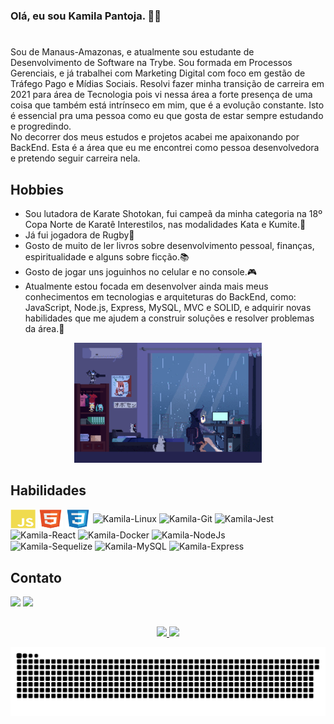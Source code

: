 ### Olá, eu sou Kamila Pantoja. 👋😄
#
Sou de Manaus-Amazonas, e atualmente sou estudante de Desenvolvimento de Software na Trybe. Sou formada em Processos Gerenciais, e já trabalhei com Marketing Digital com foco em gestão de Tráfego Pago e Mídias Sociais. Resolvi fazer minha transição de carreira em 2021 para área de Tecnologia pois vi nessa área a forte presença de uma coisa que também está intrínseco em mim, que é a evolução constante. Isto é essencial pra uma pessoa como eu que gosta de estar sempre estudando e progredindo.<br>
No decorrer dos meus estudos e projetos acabei me apaixonando por BackEnd. Esta é a área que eu me encontrei como pessoa desenvolvedora e pretendo seguir carreira nela.

## Hobbies

* Sou lutadora de Karate Shotokan, fui campeã da minha categoria na 18º Copa Norte de Karatê Interestilos, nas modalidades Kata e Kumite.🥋
* Já fui jogadora de Rugby🏉
* Gosto de muito de ler livros sobre desenvolvimento pessoal, finanças, espiritualidade e alguns sobre ficção.📚
* Gosto de jogar uns joguinhos no celular e no console.🎮
* Atualmente estou focada em desenvolver ainda mais meus conhecimentos em tecnologias e arquiteturas do BackEnd, como: JavaScript, Node.js, Express,       MySQL, MVC e SOLID, e adquirir novas habilidades que me ajudem a construir soluções e resolver problemas da área.🚀

<p align="center">
	<img width="300" src="gifs/programmer-girl.gif">
</p>

<div>
  <h2>Habilidades</h2>
    <img align="center" alt="Kamila-Js" height="30" width="40" src="https://raw.githubusercontent.com/devicons/devicon/master/icons/javascript/javascript-plain.svg">
    <img align="center" alt="Kamila-HTML" height="30" width="40" src="https://raw.githubusercontent.com/devicons/devicon/master/icons/html5/html5-original.svg">
    <img align="center" alt="Kamila-CSS" height="30" width="40" src="https://raw.githubusercontent.com/devicons/devicon/master/icons/css3/css3-original.svg">
    <img align="center" alt="Kamila-Linux" height="30" width="40" src="https://cdn.jsdelivr.net/gh/devicons/devicon/icons/linux/linux-original.svg">
    <img align="center" alt="Kamila-Git" height="30" width="40" src="https://cdn.jsdelivr.net/gh/devicons/devicon/icons/git/git-original.svg">
    <img align="center" alt="Kamila-Jest" height="30" width="40" src="https://cdn.jsdelivr.net/gh/devicons/devicon/icons/jest/jest-plain.svg">
    <img align="center" alt="Kamila-React" height="30" width="40" src="https://cdn.jsdelivr.net/gh/devicons/devicon/icons/react/react-original.svg">
    <img align="center" alt="Kamila-Docker" height="30" width="40" src="https://cdn.jsdelivr.net/gh/devicons/devicon/icons/docker/docker-plain-wordmark.svg">
    <img align="center" alt="Kamila-NodeJs" height="30" width="40" src="https://cdn.jsdelivr.net/gh/devicons/devicon/icons/nodejs/nodejs-plain.svg">
  </div>
    <img align="center" alt="Kamila-Sequelize" height="30" width="40" src="https://cdn.jsdelivr.net/gh/devicons/devicon/icons/sequelize/sequelize-original.svg">
    <img align="center" alt="Kamila-MySQL" height="30" width="40" src="https://cdn.jsdelivr.net/gh/devicons/devicon/icons/mysql/mysql-original-wordmark.svg">
    <img align="center" alt="Kamila-Express" height="30" width="40" src="https://cdn.jsdelivr.net/gh/devicons/devicon/icons/express/express-original-wordmark.svg">
<div/>

## Contato
<div>
  <a href = "mailto:kms.pantoja@gmail.com"><img src="https://img.shields.io/badge/-Gmail-%23333?style=for-the-badge&logo=gmail&logoColor=white" target="_blank"></a>
  <a href="https://www.linkedin.com/in/kamilapantoja" target="_blank"><img src="https://img.shields.io/badge/-LinkedIn-%230077B5?style=for-the-badge&logo=linkedin&logoColor=white" target="_blank"></a>
  
##
  
<div align="center">
  <a href="https://github.com/kamilapantoja">
  <img height="160em" src="https://github-readme-stats.vercel.app/api?username=kamilapantoja&show_icons=true&theme=midnight-purple&include_all_commits=true&count_private=true"/>
  <img height="160em" src="https://github-readme-stats.vercel.app/api/top-langs/?username=kamilapantoja&layout=compact&langs_count=7&theme=midnight-purple"/>
</div>
  
  ![Snake animation](https://github.com/kamilapantoja/kamilapantoja/blob/output/github-contribution-grid-snake.svg)
  
</div>
